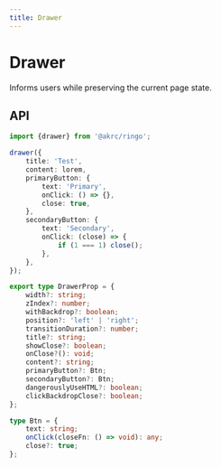 ```yaml
---
title: Drawer
---
```


<script setup>
import Drawer from "./demo/Drawer.vue"
</script>

# Drawer

Informs users while preserving the current page state.

<Drawer />

## API

```ts
import {drawer} from '@akrc/ringo';

drawer({
    title: 'Test',
    content: lorem,
    primaryButton: {
        text: 'Primary',
        onClick: () => {},
        close: true,
    },
    secondaryButton: {
        text: 'Secondary',
        onClick: (close) => {
            if (1 === 1) close();
        },
    },
});
```

```ts
export type DrawerProp = {
    width?: string;
    zIndex?: number;
    withBackdrop?: boolean;
    position?: 'left' | 'right';
    transitionDuration?: number;
    title?: string;
    showClose?: boolean;
    onClose?(): void;
    content?: string;
    primaryButton?: Btn;
    secondaryButton?: Btn;
    dangerouslyUseHTML?: boolean;
    clickBackdropClose?: boolean;
};

type Btn = {
    text: string;
    onClick(closeFn: () => void): any;
    close?: true;
};
```
